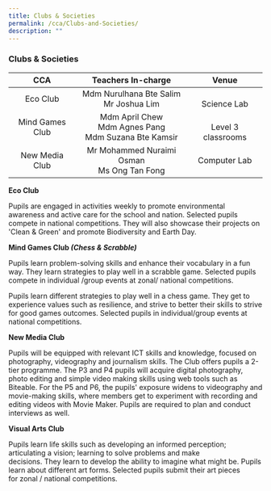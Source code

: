 ```yaml
---
title: Clubs & Societies
permalink: /cca/Clubs-and-Societies/
description: ""
---
```

### **Clubs & Societies**

|       CCA       |                        Teachers In-charge                        |        Venue       |
|:---------------:|:----------------------------------------------------------------:|:------------------:|
|     Eco Club    |   Mdm Nurulhana Bte Salim<br>  Mr Joshua Lim  |       <br>Science Lab      |
| Mind Games Club | Mdm April Chew<br> Mdm Agnes Pang<br> Mdm Suzana Bte Kamsir | <br>Level 3 classrooms |
|  New Media Club |             Mr Mohammed Nuraimi Osman<br>  Ms Ong Tan Fong           |    Computer Lab    |

**Eco Club**  

Pupils are engaged in activities weekly to promote environmental awareness and active care for the school and nation. Selected pupils compete in national competitions. They will also showcase their projects on 'Clean & Green' and promote Biodiversity and Earth Day.

**Mind Games Club _(Chess & Scrabble)_**

Pupils learn problem-solving skills and enhance their vocabulary in a fun way. They learn strategies to play well in a scrabble game. Selected pupils compete in individual /group events at zonal/ national competitions.

  

Pupils learn different strategies to play well in a chess game. They get to experience values such as resilience, and strive to better their skills to strive for good games outcomes. Selected pupils in individual/group events at national competitions.

  

**New Media Club**

Pupils will be equipped with relevant ICT skills and knowledge, focused on photography, videography and journalism skills. The Club offers pupils a 2-tier programme. The P3 and P4 pupils will acquire digital photography, photo editing and simple video making skills using web tools such as Biteable. For the P5 and P6, the pupils' exposure widens to videography and movie-making skills, where members get to experiment with recording and editing videos with Movie Maker. Pupils are required to plan and conduct interviews as well.  

**Visual Arts Club**

Pupils learn life skills such as developing an informed perception; articulating a vision; learning to solve problems and make decisions. They learn to develop the ability to imagine what might be. Pupils learn about different art forms. Selected pupils submit their art pieces for zonal / national competitions.